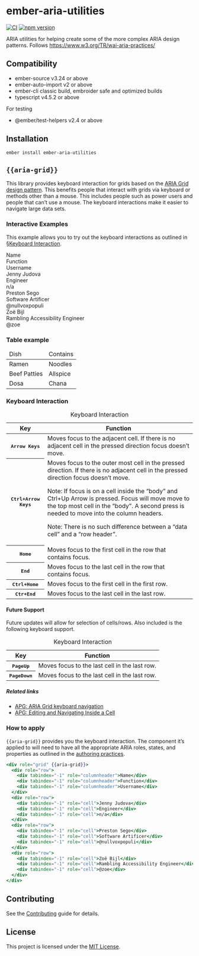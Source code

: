 ember-aria-utilities
==============================================================================

[![CI](https://github.com/CrowdStrike/ember-aria/actions/workflows/ci.yml/badge.svg)](https://github.com/CrowdStrike/ember-aria/actions/workflows/ci.yml)
[![npm version](https://badge.fury.io/js/ember-aria-utilities.svg)](https://www.npmjs.com/package/ember-aria-utilities)

ARIA utilities for helping create some of the more complex ARIA design patterns. Follows https://www.w3.org/TR/wai-aria-practices/


Compatibility
------------------------------------------------------------------------------

* ember-source v3.24 or above
* ember-auto-import v2 or above
* ember-cli classic build, embroider safe and optimized builds
* typescript v4.5.2 or above

For testing
* @ember/test-helpers v2.4 or above


Installation
------------------------------------------------------------------------------

```
ember install ember-aria-utilities
```


## `{{aria-grid}}`

This library provides keyboard interaction for grids based on the [ARIA Grid design pattern](https://www.w3.org/TR/wai-aria-practices-1.1/#grid). This benefits people that interact with grids via keyboard or methods other than a mouse. This includes people such as power users and people that can’t use a mouse. The keyboard interactions make it easier to navigate large data sets.

### Interactive Examples

This example allows you to try out the keyboard interactions as outlined in [§Keyboard Interaction](#keyboard-interaction).

<div role="grid" {{aria-grid}}>
<div role="row">
  <div tabindex="-1" role="columnheader">Name</div>
  <div tabindex="-1" role="columnheader">Function</div>
  <div tabindex="-1" role="columnheader">Username</div>
</div>
<div role="row">
  <div tabindex="-1" role="cell">Jenny Judova</div>
  <div tabindex="-1" role="cell">Engineer</div>
  <div tabindex="-1" role="cell">n/a</div>
</div>
<div role="row">
  <div tabindex="-1" role="cell">Preston Sego</div>
  <div tabindex="-1" role="cell">Software Artificer</div>
  <div tabindex="-1" role="cell">@nullvoxpopuli</div>
</div>
<div role="row">
  <div tabindex="-1" role="cell">Zoë Bijl</div>
  <div tabindex="-1" role="cell">Rambling Accessibility Engineer</div>
  <div tabindex="-1" role="cell">@zoe</div>
</div>
</div>

### Table example

<table role="grid" {{aria-grid}}>
  <thead>
    <td>Dish</td>
    <td>Contains</td>
  </thead>
  <tbody>
    <tr>
      <td>Ramen</td>
      <td>Noodles</td>
    </tr>
    <tr>
      <td>Beef Patties</td>
      <td>Allspice</td>
    </tr>
    <tr>
      <td>Dosa</td>
      <td>Chana</td>
    </tr>
  </tbody>
</table>

### Keyboard Interaction

<table class="docfy-keyboard-interaction-table">
<caption class="sr-only">Keyboard Interaction</caption>
<thead>
<tr>
  <th>Key</th>
  <th>Function</th>
</tr>
</thead>
<tr>
  <th scope="row"><kbd>Arrow Keys</kbd></th>
  <td>Moves focus to the adjacent cell. If there is no adjacent cell in the pressed direction focus doesn’t move.</td>
</tr>
<tr>
  <th scope="row"><kbd>Ctrl+Arrow Keys</kbd></th>
  <td>
  Moves focus to the outer most cell in the pressed direction. If there is no adjacent cell in the pressed direction focus doesn’t move.

  Note: If focus is on a cell inside the “body” and Ctrl+Up Arrow is pressed. Focus will move move to the top most cell in the “body”. A second press is needed to move into the column headers.

  Note: There is no such difference between a “data cell” and a “row header”.
  </td>
</tr>
<tr>
  <th scope="row"><kbd>Home</kbd></th>
  <td>Moves focus to the first cell in the row that contains focus.</td>
</tr>
<tr>
  <th scope="row"><kbd>End</kbd></th>
  <td>Moves focus to the last cell in the row that contains focus.</td>
</tr>
<tr>
  <th scope="row"><kbd>Ctrl+Home</kbd></th>
  <td>Moves focus to the first cell in the first row.</td>
</tr>
<tr>
  <th scope="row"><kbd>Ctr+End</kbd></th>
  <td>Moves focus to the last cell in the last row.</td>
</tr>
</table>

#### Future Support

Future updates will allow for selection of cells/rows. Also included is the following keyboard support.

<table class="docfy-keyboard-interaction-table">
<caption class="sr-only">Keyboard Interaction</caption>
<thead>
<tr>
  <th>Key</th>
  <th>Function</th>
</tr>
</thead>
<tr>
  <th scope="row"><kbd>PageUp</kbd></th>
  <td>Moves focus to the last cell in the last row.</td>
</tr>
<tr>
  <th scope="row"><kbd>PageDown</kbd></th>
  <td>Moves focus to the last cell in the last row.</td>
</tr>
</table>

##### Related links

- [APG: ARIA Grid keyboard navigation](https://w3c.github.io/aria-practices/#keyboard-interaction-for-data-grids)
- [APG: Editing and Navigating Inside a Cell](https://w3c.github.io/aria-practices/#gridNav_inside)

### How to apply

`{{aria-grid}}` provides you the keyboard interaction. The component it’s applied to will need to have all the appropriate ARIA roles, states, and properties as outlined in the [authoring practices](https://www.w3.org/TR/wai-aria-practices-1.1/#grid).

```hbs preview-template
<div role="grid" {{aria-grid}}>
  <div role="row">
    <div tabindex="-1" role="columnheader">Name</div>
    <div tabindex="-1" role="columnheader">Function</div>
    <div tabindex="-1" role="columnheader">Username</div>
  </div>
  <div role="row">
    <div tabindex="-1" role="cell">Jenny Judova</div>
    <div tabindex="-1" role="cell">Engineer</div>
    <div tabindex="-1" role="cell">n/a</div>
  </div>
  <div role="row">
    <div tabindex="-1" role="cell">Preston Sego</div>
    <div tabindex="-1" role="cell">Software Artificer</div>
    <div tabindex="-1" role="cell">@nullvoxpopuli</div>
  </div>
  <div role="row">
    <div tabindex="-1" role="cell">Zoë Bijl</div>
    <div tabindex="-1" role="cell">Rambling Accessibility Engineer</div>
    <div tabindex="-1" role="cell">@zoe</div>
  </div>
</div>
```

Contributing
------------------------------------------------------------------------------

See the [Contributing](CONTRIBUTING.md) guide for details.


License
------------------------------------------------------------------------------

This project is licensed under the [MIT License](LICENSE.md).
